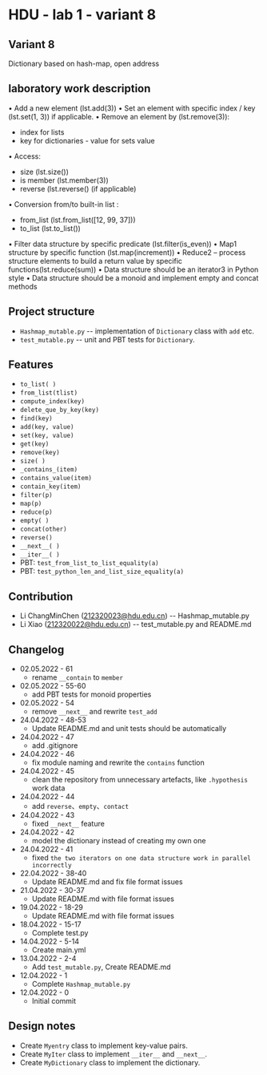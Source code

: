 # HDU - lab 1 - variant 8

## Variant 8

Dictionary based on hash-map, open address

## laboratory work description

• Add a new element  (lst.add(3))
• Set an element with specific index / key (lst.set(1, 3)) if applicable.
• Remove an element by (lst.remove(3)):

- index for lists
- key for dictionaries - value for sets value

• Access:

- size (lst.size())
- is member (lst.member(3))
- reverse (lst.reverse() (if applicable)

• Conversion from/to built-in list :

- from_list (lst.from_list([12, 99, 37]))
- to_list (lst.to_list())

• Filter data structure by specific predicate (lst.filter(is_even))
• Map1 structure by specific function (lst.map(increment))
• Reduce2 – process structure elements to build a return value by specific functions(lst.reduce(sum))
• Data structure should be an iterator3 in Python style
• Data structure should be a monoid and implement empty and concat methods

## Project structure

- `Hashmap_mutable.py` -- implementation of `Dictionary` class with `add` etc.
- `test_mutable.py` -- unit and PBT tests for `Dictionary`.

## Features

- `to_list( )`
- `from_list(tlist)`
- `compute_index(key)`
- `delete_que_by_key(key)`
- `find(key)`
- `add(key, value)`
- `set(key, value)`
- `get(key)`
- `remove(key)`
- `size( )`
- `_contains_(item)`
- `contains_value(item)`
- `contain_key(item)`
- `filter(p)`
- `map(p)`
- `reduce(p)`
- `empty( )`
- `concat(other)`
- `reverse()`
- `__next__( )`
- `__iter__( )`
- PBT: `test_from_list_to_list_equality(a)`
- PBT: `test_python_len_and_list_size_equality(a)`

## Contribution

- Li ChangMinChen (212320023@hdu.edu.cn) -- Hashmap_mutable.py
- Li Xiao (212320022@hdu.edu.cn) -- test_mutable.py and README.md

## Changelog

- 02.05.2022 - 61
  - rename `__contain` to `member`
- 02.05.2022 - 55-60
  - add PBT tests for monoid properties
- 02.05.2022 - 54
  - remove `__next__` and rewrite `test_add`
- 24.04.2022 - 48-53
  - Update README.md and unit tests should be automatically
- 24.04.2022 - 47
  - add .gitignore
- 24.04.2022 - 46
  - fix module naming and rewrite the `contains` function
- 24.04.2022 - 45
  - clean the repository from unnecessary artefacts, like `.hypothesis` work data
- 24.04.2022 - 44
  - add `reverse`、`empty`、`contact`
- 24.04.2022 - 43
  - fixed `__next__` feature
- 24.04.2022 - 42
  - model the dictionary instead of creating my own one
- 24.04.2022 - 41
  - fixed `the two iterators on one data structure work in parallel incorrectly`
- 22.04.2022 - 38-40
  - Update README.md and fix file format issues
- 21.04.2022 - 30-37
  - Update README.md with file format issues
- 19.04.2022 - 18-29
  - Update README.md with file format issues
- 18.04.2022 - 15-17
  - Complete test.py
- 14.04.2022 - 5-14
  - Create main.yml
- 13.04.2022 - 2-4
  - Add `test_mutable.py`, Create README.md
- 12.04.2022 - 1
  - Complete `Hashmap_mutable.py`
- 12.04.2022 - 0
  - Initial commit

## Design notes

- Create `Myentry` class to implement key-value pairs.
- Create `MyIter` class to implement `__iter__` and `__next__`.
- Create `MyDictionary` class to implement the dictionary.
